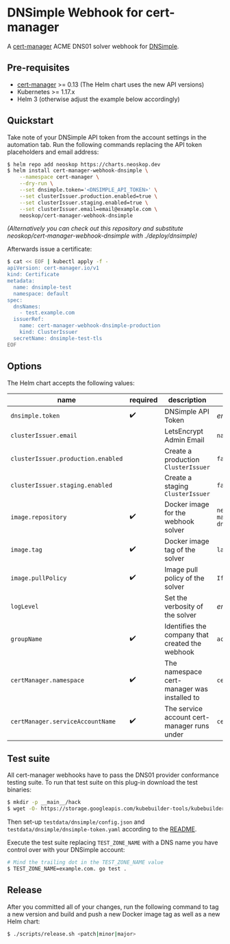 # DNSimple Webhook for cert-manager

A [cert-manager][2] ACME DNS01 solver webhook for [DNSimple][1].

## Pre-requisites

- [cert-manager][2] >= 0.13 (The Helm chart uses the new API versions)
- Kubernetes >= 1.17.x
- Helm 3 (otherwise adjust the example below accordingly)

## Quickstart

Take note of your DNSimple API token from the account settings in the automation tab. Run the following commands replacing the API token placeholders and email address:

```bash
$ helm repo add neoskop https://charts.neoskop.dev
$ helm install cert-manager-webhook-dnsimple \
    --namespace cert-manager \
    --dry-run \
    --set dnsimple.token='<DNSIMPLE_API_TOKEN>' \
    --set clusterIssuer.production.enabled=true \
    --set clusterIssuer.staging.enabled=true \
    --set clusterIssuer.email=email@example.com \
    neoskop/cert-manager-webhook-dnsimple
```

_(Alternatively you can check out this repository and substitute neoskop/cert-manager-webhook-dnsimple with ./deploy/dnsimple)_

Afterwards issue a certificate:

```bash
$ cat << EOF | kubectl apply -f -
apiVersion: cert-manager.io/v1
kind: Certificate
metadata:
  name: dnsimple-test
  namespace: default
spec:
  dnsNames:
    - test.example.com
  issuerRef:
    name: cert-manager-webhook-dnsimple-production
    kind: ClusterIssuer
  secretName: dnsimple-test-tls
EOF
```

## Options

The Helm chart accepts the following values:

| name                               | required | description                                     | default value                           |
| ---------------------------------- | -------- | ----------------------------------------------- | --------------------------------------- |
| `dnsimple.token`                   | ✔️       | DNSimple API Token                              | _empty_                                 |
| `clusterIssuer.email`              |          | LetsEncrypt Admin Email                         | `name@example.com`                      |
| `clusterIssuer.production.enabled` |          | Create a production `ClusterIssuer`             | `false`                                 |
| `clusterIssuer.staging.enabled`    |          | Create a staging `ClusterIssuer`                | `false`                                 |
| `image.repository`                 | ✔️       | Docker image for the webhook solver             | `neoskop/cert-manager-webhook-dnsimple` |
| `image.tag`                        | ✔️       | Docker image tag of the solver                  | `latest`                                |
| `image.pullPolicy`                 | ✔️       | Image pull policy of the solver                 | `IfNotPresent`                          |
| `logLevel`                         |          | Set the verbosity of the solver                 | _empty_                                 |
| `groupName`                        | ✔️       | Identifies the company that created the webhook | `acme.neoskop.de`                       |
| `certManager.namespace`            | ✔️       | The namespace cert-manager was installed to     | `cert-manager`                          |
| `certManager.serviceAccountName`   | ✔️       | The service account cert-manager runs under     | `cert-manager`                          |

## Test suite

All cert-manager webhooks have to pass the DNS01 provider conformance testing suite. To run that test suite on this plug-in download the test binaries:

```bash
$ mkdir -p __main__/hack
$ wget -O- https://storage.googleapis.com/kubebuilder-tools/kubebuilder-tools-1.14.1-linux-amd64.tar.gz | tar xz --strip-components=1 -C __main__/hack
```

Then set-up `testdata/dnsimple/config.json` and `testdata/dnsimple/dnsimple-token.yaml` according to the [README][3].

Execute the test suite replacing `TEST_ZONE_NAME` with a DNS name you have control over with your DNSimple account:

```bash
# Mind the trailing dot in the TEST_ZONE_NAME value
$ TEST_ZONE_NAME=example.com. go test .
```

## Release

After you committed all of your changes, run the following command to tag a new version and build and push a new Docker image tag as well as a new Helm chart:

```bash
$ ./scripts/release.sh <patch|minor|major>
```

[1]: https://dnsimple.com/
[2]: https://cert-manager.io/docs/installation/kubernetes/
[3]: ./testdata/dnsimple/README.md
